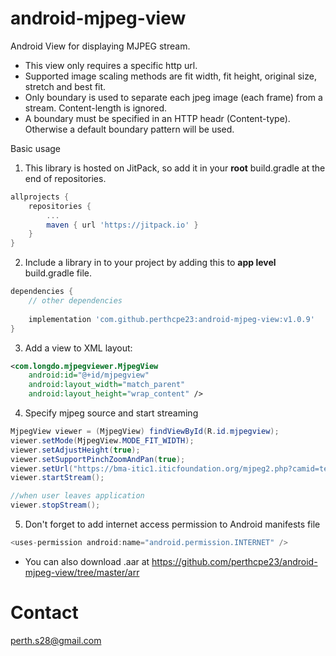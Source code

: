 # android-mjpeg-view
Android View for displaying MJPEG stream.

- This view only requires a specific http url.
- Supported image scaling methods are fit width, fit height, original size, stretch and best fit.
- Only boundary is used to separate each jpeg image (each frame) from a stream. Content-length is ignored.
- A boundary must be specified in an HTTP headr (Content-type). Otherwise a default boundary pattern will be used.

Basic usage<br/>
1. This library is hosted on JitPack, so add it in your <b>root</b> build.gradle at the end of repositories.
```gradle
allprojects {
    repositories {
        ...
        maven { url 'https://jitpack.io' }
    }
}
```

2. Include a library in to your project by adding this to <b>app level</b> build.gradle file.
```gradle
dependencies {
    // other dependencies
    
    implementation 'com.github.perthcpe23:android-mjpeg-view:v1.0.9'
}
```

3. Add a view to XML layout:
````xml
<com.longdo.mjpegviewer.MjpegView
    android:id="@+id/mjpegview"
    android:layout_width="match_parent"
    android:layout_height="wrap_content" />
````

4. Specify mjpeg source and start streaming
````java
MjpegView viewer = (MjpegView) findViewById(R.id.mjpegview);
viewer.setMode(MjpegView.MODE_FIT_WIDTH);
viewer.setAdjustHeight(true);
viewer.setSupportPinchZoomAndPan(true);
viewer.setUrl("https://bma-itic1.iticfoundation.org/mjpeg2.php?camid=test");
viewer.startStream();

//when user leaves application
viewer.stopStream();
````

5. Don't forget to add internet access permission to Android manifests file
````java
<uses-permission android:name="android.permission.INTERNET" />
````

* You can also download .aar at https://github.com/perthcpe23/android-mjpeg-view/tree/master/arr

# Contact
perth.s28@gmail.com
